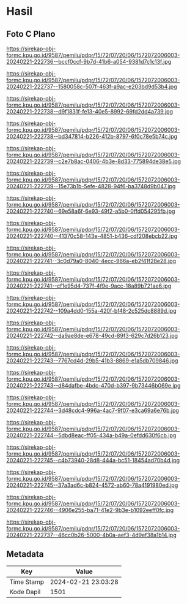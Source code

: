 # Hasil

## Foto C Plano

https://sirekap-obj-formc.kpu.go.id/9587/pemilu/pdpr/15/72/07/20/06/1572072006003-20240221-222736--bccf0ccf-9b7d-41b6-a054-9381d7c1c13f.jpg

https://sirekap-obj-formc.kpu.go.id/9587/pemilu/pdpr/15/72/07/20/06/1572072006003-20240221-222737--1580058c-507f-463f-a9ac-e203bd9d53b4.jpg

https://sirekap-obj-formc.kpu.go.id/9587/pemilu/pdpr/15/72/07/20/06/1572072006003-20240221-222738--d9f1831f-fe13-40e5-8992-69fd2dd4a739.jpg

https://sirekap-obj-formc.kpu.go.id/9587/pemilu/pdpr/15/72/07/20/06/1572072006003-20240221-222738--bd347814-b226-412b-8797-6f0c78e5b74c.jpg

https://sirekap-obj-formc.kpu.go.id/9587/pemilu/pdpr/15/72/07/20/06/1572072006003-20240221-222739--c2e7b8ac-0406-4b3e-8d33-775894de38e5.jpg

https://sirekap-obj-formc.kpu.go.id/9587/pemilu/pdpr/15/72/07/20/06/1572072006003-20240221-222739--15e73b1b-5efe-4828-94f6-ba3748d9b047.jpg

https://sirekap-obj-formc.kpu.go.id/9587/pemilu/pdpr/15/72/07/20/06/1572072006003-20240221-222740--69e58a6f-6e93-49f2-a5b0-0ffd054295fb.jpg

https://sirekap-obj-formc.kpu.go.id/9587/pemilu/pdpr/15/72/07/20/06/1572072006003-20240221-222740--41370c58-143e-4851-b436-cdf208ebcb22.jpg

https://sirekap-obj-formc.kpu.go.id/9587/pemilu/pdpr/15/72/07/20/06/1572072006003-20240221-222741--3c0d79a0-8040-4ecc-966a-eb2f41f28e28.jpg

https://sirekap-obj-formc.kpu.go.id/9587/pemilu/pdpr/15/72/07/20/06/1572072006003-20240221-222741--cf1e95d4-737f-4f9e-9acc-18a89b721ae6.jpg

https://sirekap-obj-formc.kpu.go.id/9587/pemilu/pdpr/15/72/07/20/06/1572072006003-20240221-222742--109a4dd0-155a-420f-bf48-2c525dc8889d.jpg

https://sirekap-obj-formc.kpu.go.id/9587/pemilu/pdpr/15/72/07/20/06/1572072006003-20240221-222742--da9ae8de-e678-49cd-89f3-629c7d26b123.jpg

https://sirekap-obj-formc.kpu.go.id/9587/pemilu/pdpr/15/72/07/20/06/1572072006003-20240221-222743--7767cd4d-29b5-41b3-8869-e1a5db709846.jpg

https://sirekap-obj-formc.kpu.go.id/9587/pemilu/pdpr/15/72/07/20/06/1572072006003-20240221-222743--d84dafbe-4bdc-470d-b397-9b73446b069e.jpg

https://sirekap-obj-formc.kpu.go.id/9587/pemilu/pdpr/15/72/07/20/06/1572072006003-20240221-222744--3d48cdc4-996a-4ac7-9f07-e3ca69a6e76b.jpg

https://sirekap-obj-formc.kpu.go.id/9587/pemilu/pdpr/15/72/07/20/06/1572072006003-20240221-222744--5dbd8eac-ff05-434a-b49a-0efdd630f6cb.jpg

https://sirekap-obj-formc.kpu.go.id/9587/pemilu/pdpr/15/72/07/20/06/1572072006003-20240221-222745--c4b73940-28d8-444a-bc51-18454ad70b4d.jpg

https://sirekap-obj-formc.kpu.go.id/9587/pemilu/pdpr/15/72/07/20/06/1572072006003-20240221-222745--37a3ad6c-b824-4572-ab60-78a4191980ed.jpg

https://sirekap-obj-formc.kpu.go.id/9587/pemilu/pdpr/15/72/07/20/06/1572072006003-20240221-222746--4906e255-ba71-41e2-9b3e-b1092eeff0fc.jpg

https://sirekap-obj-formc.kpu.go.id/9587/pemilu/pdpr/15/72/07/20/06/1572072006003-20240221-222737--46cc0b26-5000-4b0a-aef3-4d9ef38a1b14.jpg


## Metadata

| Key        | Value               |
| ---------- | ------------------- |
| Time Stamp | 2024-02-21 23:03:28 |
| Kode Dapil | 1501                |



